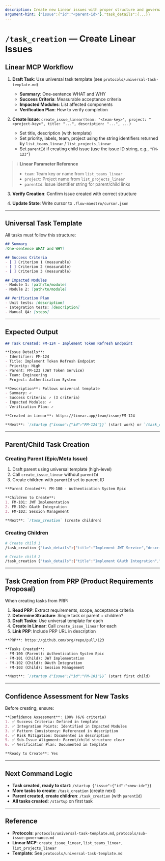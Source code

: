 ```yaml
---
description: Create new Linear issues with proper structure and governance
argument-hint: {"issue":{"id":"<parent-id>"},"task_details":{...}}
---
```


# `/task_creation` — Create Linear Issues

## Linear MCP Workflow

1. **Draft Task**: Use universal task template (see `protocols/universal-task-template.md`)
   - **Summary**: One-sentence WHAT and WHY
   - **Success Criteria**: Measurable acceptance criteria
   - **Impacted Modules**: List affected components
   - **Verification Plan**: How to verify completion

2. **Create Issue**: `create_issue_linear(team: "<team-key>", project: "<project-key>", title: "...", description: "...", ...)`
   - Set title, description (with template)
   - Set priority, labels, team, project using the string identifiers returned by `list_teams_linear` / `list_projects_linear`
   - Set `parentId` if creating child issue (use the issue ID string, e.g., `"FM-123"`)

> ℹ️ **Linear Parameter Reference**
> - `team`: Team key or name from `list_teams_linear`
> - `project`: Project name from `list_projects_linear`
> - `parentId`: Issue identifier string for parent/child links

3. **Verify Creation**: Confirm issue created with correct structure

4. **Update State**: Write cursor to `.flow-maestro/cursor.json`

---

## Universal Task Template

All tasks must follow this structure:

```markdown
## Summary
[One-sentence WHAT and WHY]

## Success Criteria
- [ ] Criterion 1 (measurable)
- [ ] Criterion 2 (measurable)
- [ ] Criterion 3 (measurable)

## Impacted Modules
- Module 1: [path/to/module]
- Module 2: [path/to/module]

## Verification Plan
- Unit tests: [description]
- Integration tests: [description]
- Manual QA: [steps]
```

---

## Expected Output

```markdown
## Task Created: FM-124 - Implement Token Refresh Endpoint

**Issue Details**:
- Identifier: FM-124
- Title: Implement Token Refresh Endpoint
- Priority: High
- Parent: FM-123 (JWT Token Service)
- Team: Engineering
- Project: Authentication System

**Description**: Follows universal template
- Summary: ✓
- Success Criteria: ✓ (3 criteria)
- Impacted Modules: ✓
- Verification Plan: ✓

**Created in Linear**: https://linear.app/team/issue/FM-124

**Next**: `/startup {"issue":{"id":"FM-124"}}` (start work) or `/task_creation` (create more)
```

---

## Parent/Child Task Creation

### Creating Parent (Epic/Meta Issue)

1. Draft parent using universal template (high-level)
2. Call `create_issue_linear` without `parentId`
3. Create children with `parentId` set to parent ID

```markdown
**Parent Created**: FM-100 - Authentication System Epic

**Children to Create**:
1. FM-101: JWT Implementation
2. FM-102: OAuth Integration
3. FM-103: Session Management

**Next**: `/task_creation` (create children)
```

### Creating Children

```bash
# Create child 1
/task_creation {"task_details":{"title":"Implement JWT Service","description":"[Template]","priority":"High","parentId":"FM-100","team":"Engineering","project":"Authentication System"}}

# Create child 2
/task_creation {"task_details":{"title":"Implement OAuth Integration","description":"[Template]","priority":"High","parentId":"FM-100","team":"Engineering","project":"Authentication System"}}
```

---

## Task Creation from PRP (Product Requirements Proposal)

When creating tasks from PRP:

1. **Read PRP**: Extract requirements, scope, acceptance criteria
2. **Determine Structure**: Single task or parent + children?
3. **Draft Tasks**: Use universal template for each
4. **Create in Linear**: Call `create_issue_linear` for each
5. **Link PRP**: Include PRP URL in description

```markdown
**PRP**: https://github.com/org/repo/pull/123

**Tasks Created**:
- FM-100 (Parent): Authentication System Epic
- FM-101 (Child): JWT Implementation
- FM-102 (Child): OAuth Integration
- FM-103 (Child): Session Management

**Next**: `/startup {"issue":{"id":"FM-101"}}` (start first child)
```

---

## Confidence Assessment for New Tasks

Before creating, ensure:

```markdown
**Confidence Assessment**: 100% (6/6 criteria)
1. ✅ Success Criteria: Defined in template
2. ✅ Integration Points: Identified in Impacted Modules
3. ✅ Pattern Consistency: Referenced in description
4. ✅ Risk Mitigation: Documented in description
5. ✅ Sub-Issue Alignment: Parent/child structure clear
6. ✅ Verification Plan: Documented in template

**Ready to Create**: Yes
```

---

## Next Command Logic

- **Task created, ready to start**: `/startup {"issue":{"id":"<new-id>"}}`
- **More tasks to create**: `/task_creation` (create next)
- **Parent created, create children**: `/task_creation` (with `parentId`)
- **All tasks created**: `/startup` on first task

---

## Reference

- **Protocols**: `protocols/universal-task-template.md`, `protocols/sub-issue-governance.md`
- **Linear MCP**: `create_issue_linear`, `list_teams_linear`, `list_projects_linear`
- **Template**: See `protocols/universal-task-template.md`

